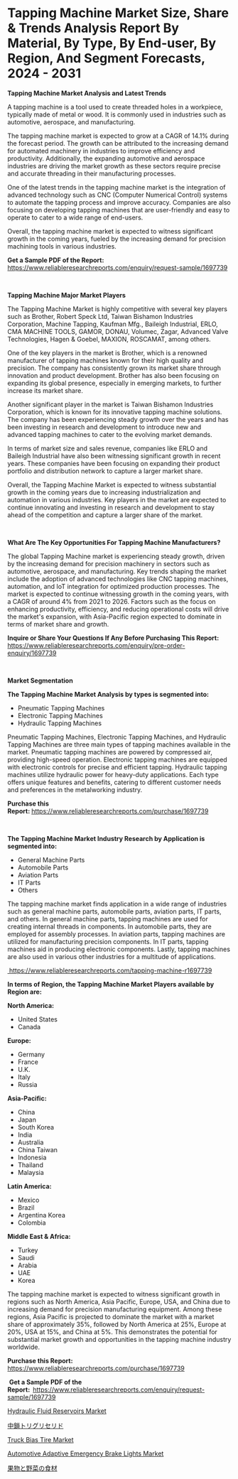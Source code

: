 <p><h1>Tapping Machine Market Size, Share & Trends Analysis Report By Material, By Type, By End-user, By Region, And Segment Forecasts, 2024 - 2031</h1></p><p><strong>Tapping Machine Market Analysis and Latest Trends</strong></p>
<p><p>A tapping machine is a tool used to create threaded holes in a workpiece, typically made of metal or wood. It is commonly used in industries such as automotive, aerospace, and manufacturing.</p><p>The tapping machine market is expected to grow at a CAGR of 14.1% during the forecast period. The growth can be attributed to the increasing demand for automated machinery in industries to improve efficiency and productivity. Additionally, the expanding automotive and aerospace industries are driving the market growth as these sectors require precise and accurate threading in their manufacturing processes.</p><p>One of the latest trends in the tapping machine market is the integration of advanced technology such as CNC (Computer Numerical Control) systems to automate the tapping process and improve accuracy. Companies are also focusing on developing tapping machines that are user-friendly and easy to operate to cater to a wide range of end-users.</p><p>Overall, the tapping machine market is expected to witness significant growth in the coming years, fueled by the increasing demand for precision machining tools in various industries.</p></p>
<p><strong>Get a Sample PDF of the Report:&nbsp;</strong> <a href="https://www.reliableresearchreports.com/enquiry/request-sample/1697739">https://www.reliableresearchreports.com/enquiry/request-sample/1697739</a></p>
<p>&nbsp;</p>
<p><strong>Tapping Machine Major Market Players</strong></p>
<p><p>The Tapping Machine Market is highly competitive with several key players such as Brother, Robert Speck Ltd, Taiwan Bishamon Industries Corporation, Machine Tapping, Kaufman Mfg., Baileigh Industrial, ERLO, CMA MACHINE TOOLS, GAMOR, DONAU, Volumec, Zagar, Advanced Valve Technologies, Hagen & Goebel, MAXION, ROSCAMAT, among others.</p><p>One of the key players in the market is Brother, which is a renowned manufacturer of tapping machines known for their high quality and precision. The company has consistently grown its market share through innovation and product development. Brother has also been focusing on expanding its global presence, especially in emerging markets, to further increase its market share.</p><p>Another significant player in the market is Taiwan Bishamon Industries Corporation, which is known for its innovative tapping machine solutions. The company has been experiencing steady growth over the years and has been investing in research and development to introduce new and advanced tapping machines to cater to the evolving market demands.</p><p>In terms of market size and sales revenue, companies like ERLO and Baileigh Industrial have also been witnessing significant growth in recent years. These companies have been focusing on expanding their product portfolio and distribution network to capture a larger market share.</p><p>Overall, the Tapping Machine Market is expected to witness substantial growth in the coming years due to increasing industrialization and automation in various industries. Key players in the market are expected to continue innovating and investing in research and development to stay ahead of the competition and capture a larger share of the market.</p></p>
<p>&nbsp;</p>
<p><strong>What Are The Key Opportunities For Tapping Machine Manufacturers?</strong></p>
<p><p>The global Tapping Machine market is experiencing steady growth, driven by the increasing demand for precision machinery in sectors such as automotive, aerospace, and manufacturing. Key trends shaping the market include the adoption of advanced technologies like CNC tapping machines, automation, and IoT integration for optimized production processes. The market is expected to continue witnessing growth in the coming years, with a CAGR of around 4% from 2021 to 2026. Factors such as the focus on enhancing productivity, efficiency, and reducing operational costs will drive the market's expansion, with Asia-Pacific region expected to dominate in terms of market share and growth.</p></p>
<p><strong>Inquire or Share Your Questions If Any Before Purchasing This Report:</strong> <a href="https://www.reliableresearchreports.com/enquiry/pre-order-enquiry/1697739">https://www.reliableresearchreports.com/enquiry/pre-order-enquiry/1697739</a></p>
<p>&nbsp;</p>
<p><strong>Market Segmentation</strong></p>
<p><strong>The Tapping Machine Market Analysis by types is segmented into:</strong></p>
<p><ul><li>Pneumatic Tapping Machines</li><li>Electronic Tapping Machines</li><li>Hydraulic Tapping Machines</li></ul></p>
<p><p>Pneumatic Tapping Machines, Electronic Tapping Machines, and Hydraulic Tapping Machines are three main types of tapping machines available in the market. Pneumatic tapping machines are powered by compressed air, providing high-speed operation. Electronic tapping machines are equipped with electronic controls for precise and efficient tapping. Hydraulic tapping machines utilize hydraulic power for heavy-duty applications. Each type offers unique features and benefits, catering to different customer needs and preferences in the metalworking industry.</p></p>
<p><strong>Purchase this Report:&nbsp;</strong><a href="https://www.reliableresearchreports.com/purchase/1697739">https://www.reliableresearchreports.com/purchase/1697739</a></p>
<p>&nbsp;</p>
<p><strong>The Tapping Machine Market Industry Research by Application is segmented into:</strong></p>
<p><ul><li>General Machine Parts</li><li>Automobile Parts</li><li>Aviation Parts</li><li>IT Parts</li><li>Others</li></ul></p>
<p><p>The tapping machine market finds application in a wide range of industries such as general machine parts, automobile parts, aviation parts, IT parts, and others. In general machine parts, tapping machines are used for creating internal threads in components. In automobile parts, they are employed for assembly processes. In aviation parts, tapping machines are utilized for manufacturing precision components. In IT parts, tapping machines aid in producing electronic components. Lastly, tapping machines are also used in various other industries for a multitude of applications.</p></p>
<p><a href="https://www.reliableresearchreports.com/tapping-machine-r1697739">&nbsp;https://www.reliableresearchreports.com/tapping-machine-r1697739</a></p>
<p><strong>In terms of Region, the Tapping Machine Market Players available by Region are:</strong></p>
<p>
    <p> <strong> North America: </strong>
        <ul>
            <li>United States</li>
            <li>Canada</li>
        </ul>
        </p> 
    <p> <strong> Europe: </strong>
        <ul>
            <li>Germany</li>
            <li>France</li>
            <li>U.K.</li>
            <li>Italy</li>
            <li>Russia</li>
        </ul>
        </p> 
    <p> <strong> Asia-Pacific: </strong>
        <ul>
            <li>China</li>
            <li>Japan</li>
            <li>South Korea</li>
            <li>India</li>
            <li>Australia</li>
            <li>China Taiwan</li>
            <li>Indonesia</li>
            <li>Thailand</li>
            <li>Malaysia</li>
        </ul>
        </p> 
    <p> <strong> Latin America: </strong>
        <ul>
            <li>Mexico</li>
            <li>Brazil</li>
            <li>Argentina Korea</li>
            <li>Colombia</li>
        </ul>
        </p> 
    <p> <strong> Middle East & Africa: </strong>
        <ul>
            <li>Turkey</li>
            <li>Saudi</li>
            <li>Arabia</li>
            <li>UAE</li>
            <li>Korea</li>
        </ul>
    </p>
    </p>
<p><p>The tapping machine market is expected to witness significant growth in regions such as North America, Asia Pacific, Europe, USA, and China due to increasing demand for precision manufacturing equipment. Among these regions, Asia Pacific is projected to dominate the market with a market share of approximately 35%, followed by North America at 25%, Europe at 20%, USA at 15%, and China at 5%. This demonstrates the potential for substantial market growth and opportunities in the tapping machine industry worldwide.</p></p>
<p><strong>Purchase this Report: </strong><a href="https://www.reliableresearchreports.com/purchase/1697739">https://www.reliableresearchreports.com/purchase/1697739</a></p>
<p>&nbsp;<strong>Get a Sample PDF of the Report:&nbsp;&nbsp;</strong><a href="https://www.reliableresearchreports.com/enquiry/request-sample/1697739">https://www.reliableresearchreports.com/enquiry/request-sample/1697739</a></p>
<p><strong></strong></p>
<p><p><a href="https://view.publitas.com/reportprime-1/hydraulic-fluid-reservoirs-market-size-and-examines-its-market-scope-with-a-primary-focus-on-growth-opportunities-and-forecasted-trends-spanning-from-2024-to-2031/">Hydraulic Fluid Reservoirs Market</a></p><p><a href="https://medium.com/@bertramveum2023/%E4%B8%AD%E9%8E%96%E8%84%82%E8%82%AA%E9%85%B8%E5%B8%82%E5%A0%B4%E5%B0%88%E6%B3%A8%E6%96%BC%E5%B8%82%E5%A0%B4%E4%BB%BD%E9%A1%8D-%E8%A6%8F%E6%A8%A1%E5%92%8C%E9%A0%90%E6%B8%AC%E8%87%B32031%E5%B9%B4-e7c995e68f75">中鎖トリグリセリド</a></p><p><a href="https://www.linkedin.com/pulse/truck-bias-tire-market-size-share-global-analysis-report-cdhce?trackingId=KV%2BfUcKEoNnbb6EFACJwTQ%3D%3D">Truck Bias Tire Market</a></p><p><a href="https://www.linkedin.com/pulse/automotive-adaptive-emergency-brake-lights-market-size-evaluating-hqiee?trackingId=vEgcqiZbm6ahWHBE%2B5Jl0Q%3D%3D">Automotive Adaptive Emergency Brake Lights Market</a></p><p><a href="https://medium.com/@tomienow6767d/%E6%9E%9C%E7%89%A9%E3%81%A8%E9%87%8E%E8%8F%9C%E3%81%AE%E5%8E%9F%E6%96%99%E5%B8%82%E5%A0%B4%E8%A6%8F%E6%A8%A1-%E5%B8%82%E5%A0%B4%E3%81%AE%E8%A6%8B%E9%80%9A%E3%81%97%E3%81%A8%E5%B8%82%E5%A0%B4%E4%BA%88%E6%B8%AC-2024%E5%B9%B4%E3%81%8B%E3%82%892031%E5%B9%B4%E3%81%BE%E3%81%A7-f08e9e8316a9">果物と野菜の食材</a></p></p>